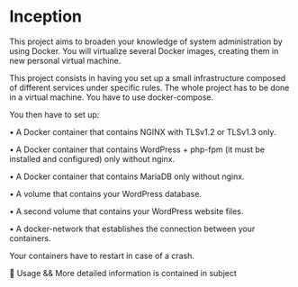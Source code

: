 # Inception

This project aims to broaden your knowledge of system administration by using Docker. You will virtualize several Docker images, creating them in new personal virtual machine.

This project consists in having you set up a small infrastructure composed of different
services under specific rules. The whole project has to be done in a virtual machine. You
have to use docker-compose.

You then have to set up:

• A Docker container that contains NGINX with TLSv1.2 or TLSv1.3 only.

• A Docker container that contains WordPress + php-fpm (it must be installed and configured) only without nginx.

• A Docker container that contains MariaDB only without nginx.

• A volume that contains your WordPress database.

• A second volume that contains your WordPress website files.

• A docker-network that establishes the connection between your containers.

Your containers have to restart in case of a crash.

📌 Usage && More detailed information is contained in subject

